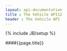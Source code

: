 ```yaml
---
layout: api-documentation
title : The Vehicle API12
header : The Vehicle API
---
```

{% include JB/setup %}

####{{page.title}}
